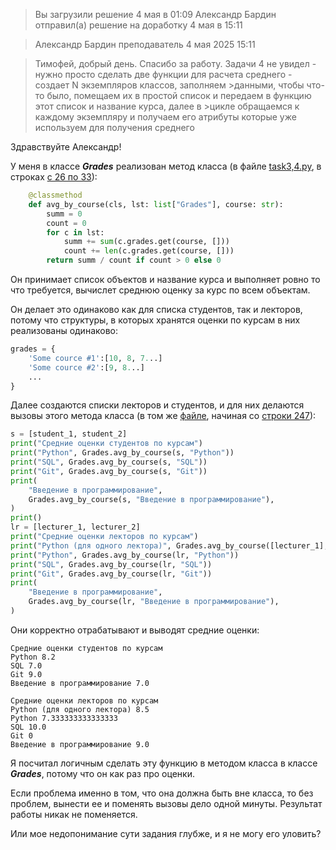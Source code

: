 >Вы загрузили решение 4 мая в 01:09
>Александр Бардин отправил(a) решение на доработку 4 мая в 15:11

>Александр Бардин
>преподаватель
>4 мая 2025 15:11

>Тимофей, добрый день.
>Спасибо за работу.
>Задачи 4 не увидел - нужно просто сделать две функции для расчета среднего - создает N экземпляров классов, заполняем >данными, чтобы что-то было, помещаем их в простой список и передаем в функцию этот список и название курса, далее в >цикле обращаемся к каждому экземпляру и получаем его атрибуты которые уже используем для получения среднего


Здравствуйте Александр!

У меня в классе ***Grades*** реализован метод класса (в файле [task3,4.py](https://github.com/PsyTim/homework-oop2/blob/main/task_3%2C4.py), в строках [с 26 по 33](https://github.com/PsyTim/homework-oop2/blob/5692db4cc07ad1b22d726e9997638e8621fe0eea/task_3%2C4.py#L26C3-L34C1)):


```Python
    @classmethod
    def avg_by_course(cls, lst: list["Grades"], course: str):
        summ = 0
        count = 0
        for c in lst:
            summ += sum(c.grades.get(course, []))
            count += len(c.grades.get(course, []))
        return summ / count if count > 0 else 0
```
Он принимает список объектов и название курса и выполняет ровно то что требуется, вычислет среднюю оценку за курс по всем объектам.

Он делает это одинаково как для списка студентов, так и лекторов, потому что структуры, в которых хранятся оценки по курсам в них реализованы одинаково:

```Python
grades = {
    'Some cource #1':[10, 8, 7...]
    'Some cource #2':[9, 8...]
    ...
}
```

Далее создаются списки лекторов и студентов, и для них делаются вызовы этого метода класса
(в том же [файле](https://github.com/PsyTim/homework-oop2/blob/main/task_3%2C4.py), начиная со [строки 247](https://github.com/PsyTim/homework-oop2/blob/5692db4cc07ad1b22d726e9997638e8621fe0eea/task_3%2C4.py#L247C1-L266C2)):

```Python
s = [student_1, student_2]
print("Средние оценки студентов по курсам")
print("Python", Grades.avg_by_course(s, "Python"))
print("SQL", Grades.avg_by_course(s, "SQL"))
print("Git", Grades.avg_by_course(s, "Git"))
print(
    "Введение в программирование",
    Grades.avg_by_course(s, "Введение в программирование"),
)
print()
lr = [lecturer_1, lecturer_2]
print("Средние оценки лекторов по курсам")
print("Python (для одного лектора)", Grades.avg_by_course([lecturer_1], "Python"))
print("Python", Grades.avg_by_course(lr, "Python"))
print("SQL", Grades.avg_by_course(lr, "SQL"))
print("Git", Grades.avg_by_course(lr, "Git"))
print(
    "Введение в программирование",
    Grades.avg_by_course(lr, "Введение в программирование"),
)
```

Они корректно отрабатывают и выводят средние оценки:

```
Средние оценки студентов по курсам
Python 8.2
SQL 7.0
Git 9.0
Введение в программирование 7.0

Средние оценки лекторов по курсам
Python (для одного лектора) 8.5
Python 7.333333333333333
SQL 10.0
Git 0
Введение в программирование 9.0
```

Я посчитал логичным сделать эту функцию в методом класса в классе ***Grades***, потому что он как раз про оценки.

Если проблема именно в том, что она должна быть вне класса, то без проблем, вынести ее и поменять вызовы дело одной минуты. Результат работы никак не поменяется.

Или мое недопонимание сути задания глубже, и я не могу его уловить?

